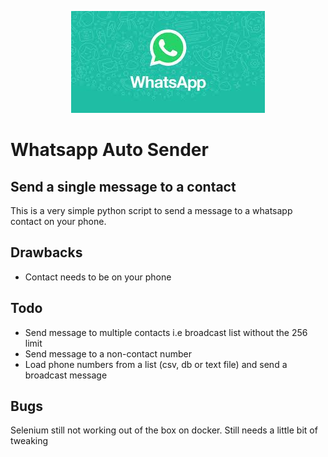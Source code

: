 <p align="center">
  <img src="whatsapp.jpeg?raw=true"/>
</p>

# Whatsapp Auto Sender
## Send a single message to a contact

This is a very simple python script to send a message to a whatsapp contact on your 
phone.

## Drawbacks
* Contact needs to be on your phone

## Todo
* Send message to multiple contacts i.e broadcast list without the 256 limit
* Send message to a non-contact number
* Load phone numbers from a list  (csv, db or text file) and send a broadcast message

## Bugs
Selenium still not working out of the box on docker. Still needs a little bit of tweaking
